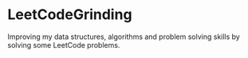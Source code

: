 # LeetCodeGrinding
Improving my data structures, algorithms and problem solving skills by solving some LeetCode problems. 
